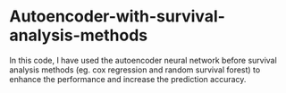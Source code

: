 # Autoencoder-with-survival-analysis-methods
In this code, I have used the autoencoder neural network before survival analysis methods (eg. cox regression and random survival forest) to enhance the performance and increase the prediction accuracy.
